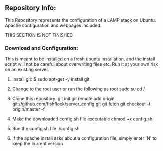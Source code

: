 ## Repository Info:
This Repository represents the configuration of a LAMP stack on Ubuntu.  Apache configuration and webpages included.



THIS SECTION IS NOT FINISHED
### Download and Configuration:
This is meant to be installed on a fresh ubuntu installation, and the install script will not be careful about overwriting files etc. Run it at your own risk on an existing server.

1. Install git: $ sudo apt-get -y install git
2. Change to the root user or run the following as root
	sudo su
	cd /
3. Clone this repository:
git init
git remote add origin git://github.com/fishflock/server_config.git
git fetch
git checkout -t origin/master -f	

4. Make the downloaded config.sh file executable
chmod +x config.sh
5. Run the config.sh file
./config.sh

6. If the apache install asks about a configuration file, simply enter 'N' to keep the current version
